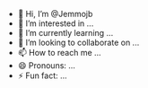 - 👋 Hi, I’m @Jemmojb
- 👀 I’m interested in ...
- 🌱 I’m currently learning ...
- 💞️ I’m looking to collaborate on ...
- 📫 How to reach me ...
- 😄 Pronouns: ...
- ⚡ Fun fact: ...

<!---
Jemmojb/Jemmojb is a ✨ special ✨ repository because its `README.md` (this file) appears on your GitHub profile.
You can click the Preview link to take a look at your changes.
--->
